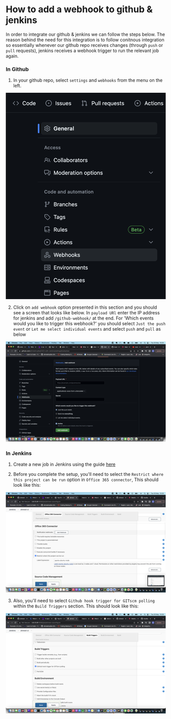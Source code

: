 # How to add a webhook to github & jenkins

In order to integrate our github & jenkins we can follow the steps below. The reason behind the need for this integration is to follow conitnous integration so essentially whenever our github repo receives changes (through `push` or `pull` requests), jenkins receives a webhook trigger to run the relevant job again.

### In Github

1. In your github repo, select `settings` and `webhooks` from the menu on the left.

![alt text](./assets/github-webhooks-menu.png)

2. Click on `add webhook` option presented in this section and you should see a screen that looks like below. In `payload URl` enter the IP address for jenkins and add `/github-webhook/` at the end. For 'Which events would you like to trigger this webhook?' you should select `Just the push event` or `Let me select individual events` and select `push` and `pull` as below

![alt text](./assets/webhooks-options.png)

### In Jenkins

1. Create a new job in Jenkins using the guide [here](./README.md)

2. Before you complete the setup, you'll need to select the `Restrict where this project can be run` option in `Office 365 connector`, This should look like this:

![alt text](./assets/jenkins-connector.png)

3. Also, you'll need to select `Github hook trigger for GITscm polling` within the `Build Triggers` section. This should look like this:

![alt text](./assets/build-trigger.png)

